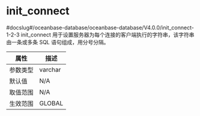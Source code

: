 init_connect 
=================================
#docslug#/oceanbase-database/oceanbase-database/V4.0.0/init_connect-1-2-3
init_connect 用于设置服务器为每个连接的客户端执行的字符串，该字符串由一条或多条 SQL 语句组成，用分号分隔。


| **属性** | **描述**  |
|--------|---------|
| 参数类型   | varchar |
| 默认值    | N/A     |
| 取值范围   | N/A     |
| 生效范围   | GLOBAL  |


